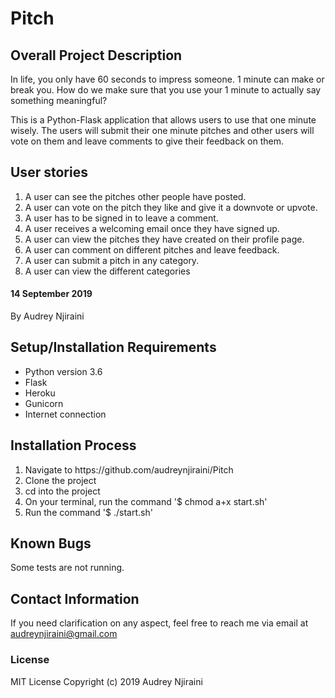 # Pitch

## Overall Project Description
In life, you only have 60 seconds to impress someone. 1 minute can make or break you. How do we make sure that you use your 1 minute to actually say something meaningful? 

This is a Python-Flask application that allows users to use that one minute wisely. The users will submit their one minute pitches and other users will vote on them and leave comments to give their feedback on them.

## User stories
<ol>
    <li>A user can see the pitches other people have posted.</li>
    <li>A user can vote on the pitch they like and give it a downvote or upvote. </li>
    <li>A user has to be signed in to leave a comment.</li>
    <li>A user receives a welcoming email once they have signed up.</li>
    <li>A user can view the pitches they have created on their profile page.</li>
    <li>A user can comment on different pitches and leave feedback.</li>
    <li>A user can submit a pitch in any category.</li>
    <li>A user can view the different categories</li>
</ol>

#### 14 September 2019
By Audrey Njiraini

## Setup/Installation Requirements
* Python version 3.6
* Flask
* Heroku
* Gunicorn
* Internet connection

## Installation Process
<ol>
    <li>Navigate to https://github.com/audreynjiraini/Pitch</li>
    <li>Clone the project</li>
    <li>cd into the project</li>
    <li>On your terminal, run the command '$ chmod a+x start.sh' </li>
    <li>Run the command '$ ./start.sh'</li>
</ol>

## Known Bugs
Some tests are not running.

## Contact Information
If you need clarification on any aspect, feel free to reach me via email at audreynjiraini@gmail.com

### License
MIT License
Copyright (c) 2019 Audrey Njiraini
